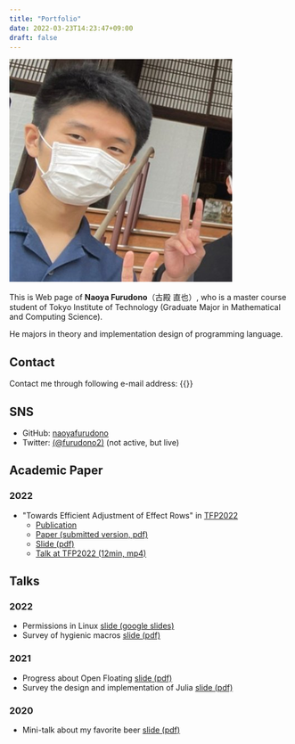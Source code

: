 ```yaml
---
title: "Portfolio"
date: 2022-03-23T14:23:47+09:00
draft: false
---
```


![Picture of Naoya Furudono](face.jpg)

This is Web page of **Naoya Furudono**（古殿 直也）, who is a master course student of Tokyo Institute of Technology (Graduate Major in Mathematical and Computing Science).

He majors in theory and implementation design of programming language.

## Contact

Contact me through following e-mail address: {{<email>}}

## SNS

- GitHub: [naoyafurudono](https://github.com/naoyafurudono)
- Twitter: [(@furudono2)](https://twitter.com/furudono2) (not active, but live)

## Academic Paper

### 2022

- "Towards Efficient Adjustment of Effect Rows" in [TFP2022](https://trendsfp.github.io/)
  - [Publication](https://link.springer.com/book/10.1007/978-3-031-21314-4)
  - [Paper (submitted version, pdf)](https://drive.google.com/file/d/1mhK0yj5fJymBQ6vv1a3UOrO33CmhvFuv/view?usp=sharing)
  - [Slide (pdf)](https://drive.google.com/file/d/1oYLtxE0b1AIBbkcotf_YyPST0yLdvbNl/view?usp=sharing)
  - [Talk at TFP2022 (12min, mp4)](https://drive.google.com/file/d/14EBEGQYZDNIGADXyRU7XTsbgUE4XqO1x/view?usp=sharing)

## Talks

### 2022

- Permissions in Linux [slide (google slides)](https://docs.google.com/presentation/d/18kkR9ew1Si_7SMuMgkct1drntBZZ1YPYcVi9B0lpLCE/edit?usp=sharing)
- Survey of hygienic macros [slide (pdf)](https://drive.google.com/file/d/1vVI1i__JJH4EPJcx8xZ2gNUR_0wCJ1-p/view?usp=sharing)

### 2021

- Progress about Open Floating [slide (pdf)](https://drive.google.com/file/d/18c3KE5okeMYFjsdfAhn6cKDSnSjVWmOL/view?usp=sharing)
- Survey the design and implementation of Julia [slide (pdf)](https://drive.google.com/file/d/1_83rr9ee3PZZnUjZNtvLwzI-lM5f4qPE/view?usp=sharing)

### 2020

- Mini-talk about my favorite beer [slide (pdf)](https://drive.google.com/file/d/1kbLvc6hkLwbiL7ouyT-tigIMFOEXoLq4/view?usp=sharing)
